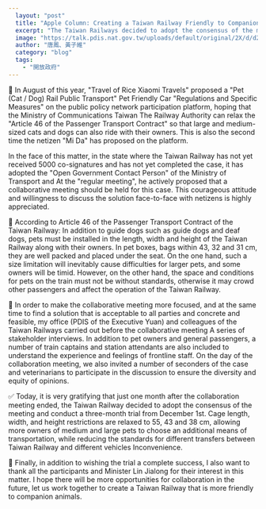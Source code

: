```yaml
---
  layout: "post"
  title: "Apple Column: Creating a Taiwan Railway Friendly to Companion Animals"
  excerpt: "The Taiwan Railways decided to adopt the consensus of the meeting and conduct a three-month trial to relax the size restrictions of pet cages."
  image: "https://talk.pdis.nat.gov.tw/uploads/default/original/2X/d/d2d9c7bf3088d67c5150e2e658a5dcae2f3a6e66.png"
  author: "唐鳳、黃子維"
  category: "blog"
  tags: 
    - "開放政府"
---
```



 🐶 In August of this year, "Travel of Rice Xiaomi Travels" proposed a "Pet (Cat / Dog) Rail Public Transport" Pet Friendly Car "Regulations and Specific Measures" on the public policy network participation platform, hoping that the Ministry of Communications Taiwan The Railway Authority can relax the "Article 46 of the Passenger Transport Contract" so that large and medium-sized cats and dogs can also ride with their owners. This is also the second time the netizen "Mi Da" has proposed on the platform. 
 
 In the face of this matter, in the state where the Taiwan Railway has not yet received 5000 co-signatures and has not yet completed the case, it has adopted the "Open Government Contact Person" of the Ministry of Transport and At the "regular meeting", he actively proposed that a collaborative meeting should be held for this case. This courageous attitude and willingness to discuss the solution face-to-face with netizens is highly appreciated. 
 
 🚃 According to Article 46 of the Passenger Transport Contract of the Taiwan Railway: In addition to guide dogs such as guide dogs and deaf dogs, pets must be installed in the length, width and height of the Taiwan Railway along with their owners. In pet boxes, bags within 43, 32 and 31 cm, they are well packed and placed under the seat. On the one hand, such a size limitation will inevitably cause difficulties for larger pets, and some owners will be timid. However, on the other hand, the space and conditions for pets on the train must not be without standards, otherwise it may crowd other passengers and affect the operation of the Taiwan Railway. 
 
 🎨 In order to make the collaborative meeting more focused, and at the same time to find a solution that is acceptable to all parties and concrete and feasible, my office (PDIS of the Executive Yuan) and colleagues of the Taiwan Railways carried out before the collaborative meeting A series of stakeholder interviews. In addition to pet owners and general passengers, a number of train captains and station attendants are also included to understand the experience and feelings of frontline staff. On the day of the collaboration meeting, we also invited a number of seconders of the case and veterinarians to participate in the discussion to ensure the diversity and equity of opinions. 
 
 ✅ Today, it is very gratifying that just one month after the collaboration meeting ended, the Taiwan Railway decided to adopt the consensus of the meeting and conduct a three-month trial from December 1st. Cage length, width, and height restrictions are relaxed to 55, 43 and 38 cm, allowing more owners of medium and large pets to choose an additional means of transportation, while reducing the standards for different transfers between Taiwan Railway and different vehicles Inconvenience. 
 
 🚄 Finally, in addition to wishing the trial a complete success, I also want to thank all the participants and Minister Lin Jialong for their interest in this matter. I hope there will be more opportunities for collaboration in the future, let us work together to create a Taiwan Railway that is more friendly to companion animals. 
